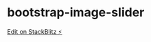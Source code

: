 # bootstrap-image-slider

[Edit on StackBlitz ⚡️](https://stackblitz.com/edit/bootstrap-image-slider)